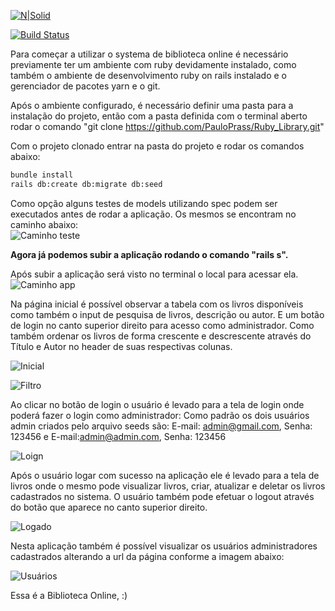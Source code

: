 
[![N|Solid](https://cldup.com/dTxpPi9lDf.thumb.png)](https://nodesource.com/products/nsolid)

[![Build Status](https://travis-ci.org/joemccann/dillinger.svg?branch=master)](https://travis-ci.org/joemccann/dillinger)

Para começar a utilizar o systema de biblioteca online é necessário previamente ter um ambiente com ruby devidamente instalado, como também o ambiente de desenvolvimento ruby on rails instalado e o gerenciador de pacotes yarn e o git.

Após o ambiente configurado, é necessário definir uma pasta para a instalação do projeto, então com a pasta definida com o terminal aberto rodar o comando "git clone https://github.com/PauloPrass/Ruby_Library.git"

Com o projeto clonado entrar na pasta do projeto e rodar os comandos abaixo:
```sh
bundle install
rails db:create db:migrate db:seed
```

Como opção alguns testes de models utilizando spec podem ser executados antes de rodar a aplicação.
Os mesmos se encontram no caminho abaixo:<br>
![Caminho teste](https://github.com/PauloPrass/Ruby_Library/blob/master/git_images/caminho_testes.png)

**Agora já podemos subir a aplicação rodando o comando "rails s".**

Após subir a aplicação será visto no terminal o local para acessar ela. <br>
![Caminho app](https://github.com/PauloPrass/Ruby_Library/blob/master/git_images/caminho_app.png)

Na página inicial é possível observar a tabela com os livros disponíveis como também o input de pesquisa de livros, descrição ou autor. E um botão de login no canto superior direito para acesso como administrador. Como também ordenar os livros de forma crescente e descrescente através do Título e Autor no header de suas respectivas colunas.

![Inicial](https://github.com/PauloPrass/Ruby_Library/blob/master/git_images/inicial.png)

![Filtro](https://github.com/PauloPrass/Ruby_Library/blob/master/git_images/filtro.png)

Ao clicar no botão de login o usuário é levado para a tela de login onde poderá fazer o login como administrador:
Como padrão os dois usuários admin criados pelo arquivo seeds são:
E-mail: admin@gmail.com, Senha: 123456
e
E-mail:admin@admin.com, Senha: 123456

![Loign](https://github.com/PauloPrass/Ruby_Library/blob/master/git_images/login.png)

Após o usuário logar com sucesso na aplicação ele é levado para a tela de livros onde o mesmo pode visualizar livros, criar, atualizar e deletar os livros cadastrados no sistema. O usuário também pode efetuar o logout através do botão que aparece no canto superior direito.

![Logado](https://github.com/PauloPrass/Ruby_Library/blob/master/git_images/logado.png)

Nesta aplicação também é possível visualizar os usuários administradores cadastrados alterando a url da página conforme a imagem abaixo:

![Usuários](https://github.com/PauloPrass/Ruby_Library/blob/master/git_images/usuarios.png)

Essa é a Biblioteca Online, :)
